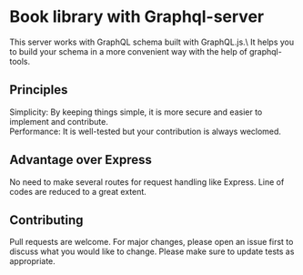 # Book library with Graphql-server
This server works with GraphQL schema built with GraphQL.js.\ 
It helps you to build your schema in a more convenient way with the help of graphql-tools.


## Principles
Simplicity: By keeping things simple, it is more secure and easier to implement and contribute.\
Performance: It is well-tested but your contribution is always weclomed.

## Advantage over Express
No need to make several routes for request handling like Express.
Line of codes are reduced to a great extent.

## Contributing
Pull requests are welcome. For major changes, please open an issue first to discuss what you would like to change.
Please make sure to update tests as appropriate.
